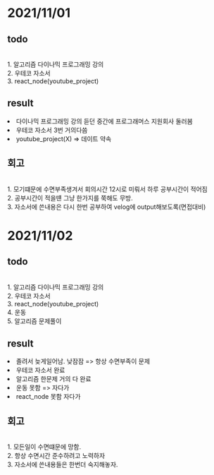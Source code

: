 <h1>2021/11/01</h1>
<h2>todo</h2>
<br>1. 알고리즘 다이나믹 프로그래밍 강의
<br>2. 우테코 자소서
<br>3. react_node(youtube_project)
<h2>result</h2>
<li>다이나믹 프로그래밍 강의 듣던 중간에 프로그래머스 지원회사 둘러봄</li>
<li>우테코 자소서 3번 거의다씀</li>
<li>youtube_project(X) => 데이트 약속</li>
<h2>회고</h2>
<br>1. 모기떄문에 수면부족생겨서 회의시간 12시로 미뤄서 하루 공부시간이 적어짐
<br>2. 공부시간이 적을떈 그냥 한가지를 쭉해도 무방.
<br>3. 자소서에 쓴내용은 다시 한번 공부하여 velog에 output해보도록(면접대비)

<h1>2021/11/02</h1>
<h2>todo</h2>
<br>1. 알고리즘 다이나믹 프로그래밍 강의
<br>2. 우테코 자소서
<br>3. react_node(youtube_project)
<br>4. 운동
<br>5. 알고리즘 문제풀이
<h2>result</h2>
<li>졸려서 늦게일어남. 낮잠잠 => 항상 수면부족이 문제</li>
<li>우테코 자소서 완료</li>
<li>알고리즘 한문제 거의 다 완료</li>
<li>운동 못함 => 자다가</li>
<li>react_node 못함 자다가</li>
<h2>회고</h2>
<br>1. 모든일이 수면떄문에 망함.
<br>2. 항상 수면시간 준수하려고 노력하자
<br>3. 자소서에 쓴내용들은 한번더 숙지해놓자.